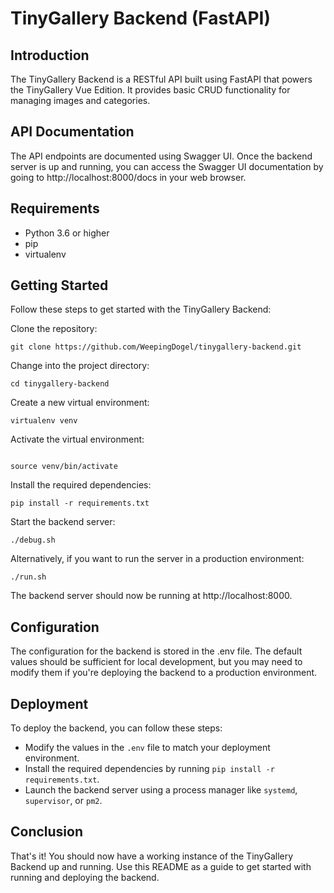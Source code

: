 # TinyGallery Backend (FastAPI)
## Introduction

The TinyGallery Backend is a RESTful API built using FastAPI that powers the TinyGallery Vue Edition. It provides basic CRUD functionality for managing images and categories.

## API Documentation

The API endpoints are documented using Swagger UI. Once the backend server is up and running, you can access the Swagger UI documentation by going to http://localhost:8000/docs in your web browser.

## Requirements

* Python 3.6 or higher
* pip
* virtualenv

## Getting Started

Follow these steps to get started with the TinyGallery Backend:

Clone the repository:

```shell
git clone https://github.com/WeepingDogel/tinygallery-backend.git
```
Change into the project directory:
```shell
cd tinygallery-backend
```
Create a new virtual environment:
```shell
virtualenv venv
```
Activate the virtual environment:
```shell

source venv/bin/activate
```
Install the required dependencies:
```shell
pip install -r requirements.txt
```
Start the backend server:


```shell
./debug.sh
```
Alternatively, if you want to run the server in a production environment:

```shell
./run.sh
```

The backend server should now be running at http://localhost:8000.

## Configuration

The configuration for the backend is stored in the .env file. The default values should be sufficient for local development, but you may need to modify them if you're deploying the backend to a production environment.

## Deployment

To deploy the backend, you can follow these steps:

* Modify the values in the `.env` file to match your deployment environment.
* Install the required dependencies by running `pip install -r requirements.txt`.
* Launch the backend server using a process manager like `systemd`, `supervisor`, or `pm2`.

## Conclusion

That's it! You should now have a working instance of the TinyGallery Backend up and running. Use this README as a guide to get started with running and deploying the backend.